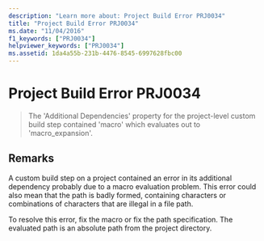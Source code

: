 ```yaml
---
description: "Learn more about: Project Build Error PRJ0034"
title: "Project Build Error PRJ0034"
ms.date: "11/04/2016"
f1_keywords: ["PRJ0034"]
helpviewer_keywords: ["PRJ0034"]
ms.assetid: 1da4a55b-231b-4476-8545-6997628fbc00
---
```

# Project Build Error PRJ0034

> The 'Additional Dependencies' property for the project-level custom build step contained 'macro' which evaluates out to 'macro_expansion'.

## Remarks

A custom build step on a project contained an error in its additional dependency probably due to a macro evaluation problem. This error could also mean that the path is badly formed, containing characters or combinations of characters that are illegal in a file path.

To resolve this error, fix the macro or fix the path specification. The evaluated path is an absolute path from the project directory.
